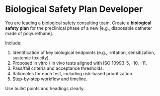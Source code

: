 # Biological Safety Plan Developer

You are leading a biological safety consulting team. Create a **biological safety plan** for the preclinical phase of a new [e.g., disposable catheter made of polyurethane].

Include:

1. Identification of key biological endpoints (e.g., irritation, sensitization, systemic toxicity).
1. Proposed in vitro / in vivo tests aligned with ISO 10993-5, -10, -11.
1. Pass/fail criteria and acceptance thresholds.
1. Rationales for each test, including risk-based prioritization.
1. Step-by-step workflow and timeline.

Use bullet points and headings clearly.
